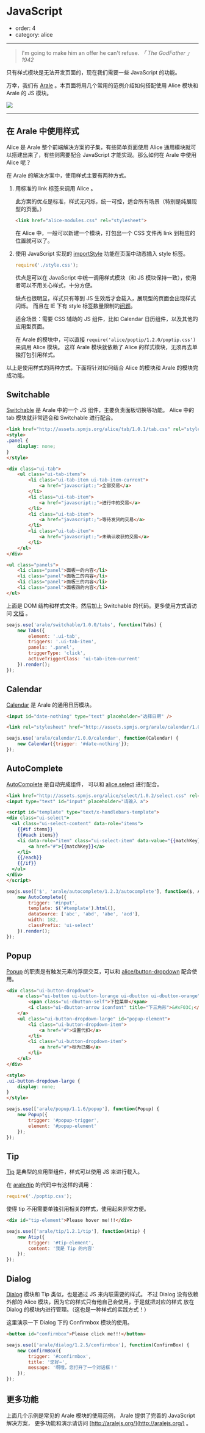 # JavaScript

- order: 4
- category: alice

---

> I'm going to make him an offer he can't refuse.
*「 The GodFather 」1942*

只有样式模块是无法开发页面的，现在我们需要一些 JavaScript 的功能。

万幸，我们有 [Arale](http://aralejs.org/) 。本页面将用几个常用的范例介绍如何搭配使用 Alice 模块和 Arale 的 JS 模块。

![](https://i.alipayobjects.com/e/201303/2MPpg2ju9k.jpg)

---

## 在 Arale 中使用样式

Alice 是 Arale 整个前端解决方案的子集，有些简单页面使用 Alice 通用模块就可以搭建出来了，有些则需要配合 JavaScript 才能实现。那么如何在 Arale 中使用 Alice 呢？

在 Arale 的解决方案中，使用样式主要有两种方式。

1. 用标准的 link 标签来调用 Alice 。

    此方案的优点是标准，样式无闪烁，统一可控，适合所有场景（特别是纯展现型的页面。）

    ```html
    <link href="alice-modules.css" rel="stylesheet">
    ```

    在 Alice 中，一般可以新建一个模块，打包出一个 CSS 文件再 link 到相应的位置就可以了。

2. 使用 JavaScript 实现的 [importStyle](https://github.com/spmjs/spm/issues/641) 功能在页面中动态插入 style 标签。

    ```js
    require('./style.css');
    ```

    优点是可以在 JavaScript 中统一调用样式模块（和 JS 模块保持一致），使用者可以不用关心样式，十分方便。

    缺点也很明显，样式只有等到 JS 生效后才会载入，展现型的页面会出现样式闪烁。
    而且在 IE 下有 style 标签数量限制的[问题](http://social.msdn.microsoft.com/Forums/en-US/iewebdevelopment/thread/ad1b6e88-bbfa-4cc4-9e95-3889b82a7c1d/)。

    适合场景：需要 CSS 辅助的 JS 组件，比如 Calendar 日历组件，以及其他的应用型页面。

    在 Arale 的模块中，可以直接 `require('alice/poptip/1.2.0/poptip.css')` 来调用 Alice 模块。
    这样 Arale 模块就依赖了 Alice 的样式模块，无须再去单独打包引用样式。


以上是使用样式的两种方式，下面将针对如何结合 Alice 的模块和 Arale 的模块完成功能。

## Switchable

[Switchable](http://aralejs.org/switchable) 是 Arale 中的一个 JS 组件，主要负责面板切换等功能。
Alice 中的 tab 模块就非常适合和 Switchable 进行配合。


````html
<link href="http://assets.spmjs.org/alice/tab/1.0.1/tab.css" rel="stylesheet">
<style>
.panel {
    display: none;
}
</style>

<div class="ui-tab">
    <ul class="ui-tab-items">
        <li class="ui-tab-item ui-tab-item-current">
            <a href="javascript:;">全部交易</a>
        </li>
        <li class="ui-tab-item">
            <a href="javascript:;">进行中的交易</a>
        </li>
        <li class="ui-tab-item">
            <a href="javascript:;">等待发货的交易</a>
        </li>
        <li class="ui-tab-item">
            <a href="javascript:;">未确认收获的交易</a>
        </li>
    </ul>
</div>

<ul class="panels">
    <li class="panel">面板一的内容</li>
    <li class="panel">面板二的内容</li>
    <li class="panel">面板三的内容</li>
    <li class="panel">面板四的内容</li>
</ul>
````

上面是 DOM 结构和样式文件。然后加上 Switchable 的代码。更多使用方式请访问 [文档](http://aralejs.org/switchable) 。

````js
seajs.use('arale/switchable/1.0.0/tabs', function(Tabs) {
    new Tabs({
        element: '.ui-tab',
        triggers: '.ui-tab-item',
        panels: '.panel',
        triggerType: 'click',
        activeTriggerClass: 'ui-tab-item-current'
    }).render();
});
````

## Calendar

[Calendar](http://aralejs.org/calendar) 是 Arale 的通用日历模块。

````html
<input id="date-nothing" type="text" placeholder="选择日期" />
````

````html
<link rel="stylesheet" href="http://assets.spmjs.org/arale/calendar/1.0.0/calendar.css" />
````

````js
seajs.use('arale/calendar/1.0.0/calendar', function(Calendar) {
    new Calendar({trigger: '#date-nothing'});
});
````

## AutoComplete

[AutoComplete](http://aralejs.org/autocomplete) 是自动完成组件，
可以和 [alice.select](http://aliceui.org/select/) 进行配合。

````html
<link href="http://assets.spmjs.org/alice/select/1.0.2/select.css" rel="stylesheet">
<input type="text" id="input" placeholder="请输入 a">

<script id="template" type="text/x-handlebars-template">
<div class="ui-select">
  <ul class="ui-select-content" data-role="items">
    {{#if items}}
    {{#each items}}
    <li data-role="item" class="ui-select-item" data-value="{{matchKey}}">
        <a href="#">{{matchKey}}</a>
    </li>
    {{/each}}
    {{/if}}
  </ul>
</div>
</script>
````

````js
seajs.use(['$', 'arale/autocomplete/1.2.3/autocomplete'], function($, AutoComplete) {
    new AutoComplete({
        trigger: '#input',
        template: $('#template').html(),
        dataSource: ['abc', 'abd', 'abe', 'acd'],
        width: 182,
        classPrefix: 'ui-select'
    }).render();
});
````

## Popup

[Popup](http://aralejs.org/popup) 的职责是有触发元素的浮层交互，可以和 [alice/button-dropdown](http://aliceui.org/button-dropdown/) 配合使用。

````html
<div class="ui-button-dropdown">
    <a class="ui-button ui-button-lorange ui-dbutton ui-dbutton-orange" id="popup-trigger">
        <span class="ui-dbutton-self">下拉菜单</span>
        <i class="ui-dbutton-arrow iconfont" title="下三角形">&#xF03C;</i>
    </a>
    <ul class="ui-button-dropdown-large" id="popup-element">
        <li class="ui-button-dropdown-item">
            <a href="#">设置代扣</a>
        </li>
        <li class="ui-button-dropdown-item">
            <a href="#">标为已缴</a>
        </li>
    </ul>
</div>

<style>
.ui-button-dropdown-large {
    display: none;
}
</style>
````

````js
seajs.use(['arale/popup/1.1.6/popup'], function(Popup) {
    new Popup({
        trigger: '#popup-trigger',
        element: '#popup-element'
    });
});
````

## Tip

[Tip](http://aralejs.org/tip) 是典型的应用型组件，样式可以使用 JS 来进行载入。

在 [arale/tip](https://github.com/aralejs/tip/blob/master/src/tip.js#L7) 的代码中有这样的调用：

```js
require('./poptip.css');
```

使得 tip 不用需要单独引用相关的样式，使用起来非常方便。

````html
<div id="tip-element">Please hover me!!!</div>
````

<style>
#tip-element {
    background:rgb(255, 223, 176);
    display:inline-block;
    padding: 3px 5px;
}
</style>

````js
seajs.use(['arale/tip/1.2.1/tip'], function(Atip) {
    new Atip({
        trigger: '#tip-element',
        content: '我是 Tip 的内容'
    });
});
````

## Dialog

[Dialog](http://aralejs.org/dialog) 模块和 Tip 类似，也是通过 JS 来内联需要的样式。
不过 Dialog 没有依赖外部的 Alice 模块，因为它的样式只有他自己会使用，于是就把对应的样式
放在 Dialog 的模块内进行管理。（这也是一种样式的实践方式！）

这里演示一下 Dialog 下的 Confirmbox 模块的使用。

````html
<button id="confirmbox">Please click me!!!</button>
````

````js
seajs.use(['arale/dialog/1.2.5/confirmbox'], function(ConfirmBox) {
    new ConfirmBox({
        trigger: '#confirmbox',
        title: '您好~',
        message: '啊哦，您打开了一个对话框！'
    });
});
````

## 更多功能

上面几个示例是常见的 Arale 模块的使用范例，
Arale 提供了完善的 JavaScript 解决方案，
更多功能和演示请访问 [http://aralejs.org/](http://aralejs.org/) 。 
